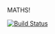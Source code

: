 MATHS!

[![Build Status](https://travis-ci.org/erikallison23/mathify-server.svg?branch=master)](https://travis-ci.org/erikallison23/mathify-server)